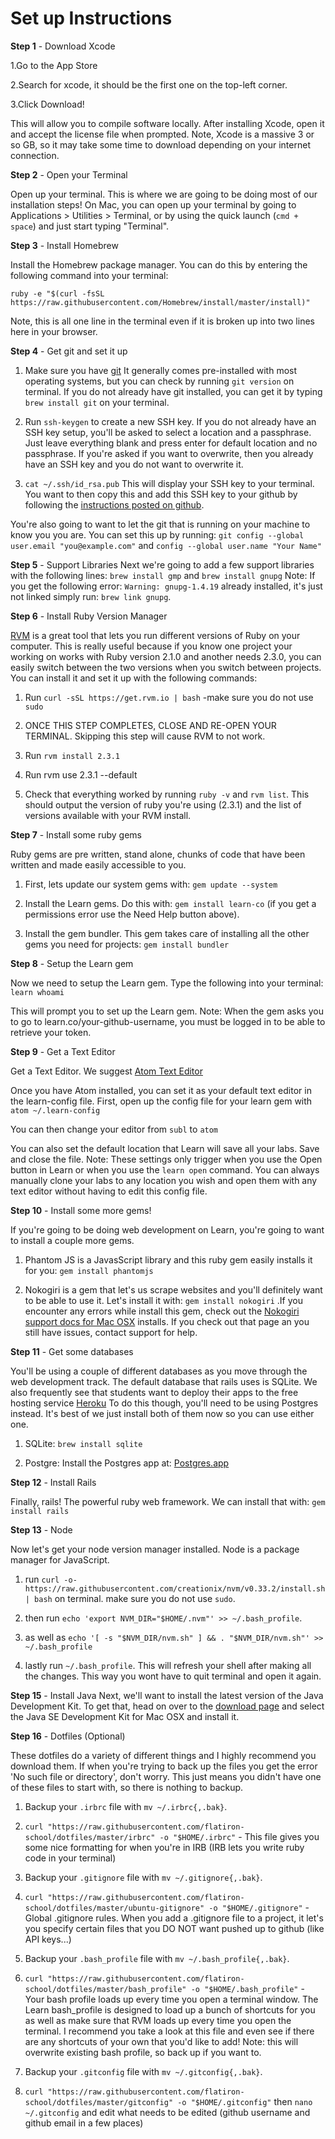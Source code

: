 # Set up Instructions

**Step 1** - Download Xcode

  1.Go to the App Store

  2.Search for xcode, it should be the first one on the top-left corner.

  3.Click Download!

This will allow you to compile software locally. After installing Xcode, open it and accept the license file when prompted. Note, Xcode is a massive 3 or so GB, so it may take some time to download depending on your internet connection.

**Step 2** - Open your Terminal

Open up your terminal. This is where we are going to be doing most of our installation steps! On Mac, you can open up your terminal by going to Applications > Utilities > Terminal, or by using the quick launch (`cmd + space`) and just start typing "Terminal".

**Step 3** - Install Homebrew

Install the Homebrew package manager. You can do this by entering the following command into your terminal:

`ruby -e "$(curl -fsSL https://raw.githubusercontent.com/Homebrew/install/master/install)"`

Note, this is all one line in the terminal even if it is broken up into two lines here in your browser.

**Step 4** - Get git and set it up

1. Make sure you have [git](http://git-scm.com/downloads "Github's download page")
It generally comes pre-installed with most operating systems, but you can check by running `git version` on terminal. If you do not already have git installed, you can get it by typing `brew install git` on your terminal.

2. Run `ssh-keygen` to create a new SSH key. If you do not already have an SSH key setup, you'll be asked to select a location and a passphrase. Just leave everything blank and press enter for default location and no passphrase. If you're asked if you want to overwrite, then you already have an SSH key and you do not want to overwrite it.

3. `cat ~/.ssh/id_rsa.pub`
This will display your SSH key to your terminal. You want to then copy this and add this SSH key to your github by following the
[instructions posted on github](href="https://help.github.com/articles/adding-a-new-ssh-key-to-your-github-account/").

You're also going to want to let the git that is running on your machine to know you you are. You can set this up by running:
`git config --global user.email "you@example.com"` and
`config --global user.name "Your Name"`

**Step 5** - Support Libraries
Next we're going to add a few support libraries with the following lines: `brew install gmp` and `brew install gnupg` Note: If you get the following error: `Warning: gnupg-1.4.19` already installed, it's just not linked simply run: `brew link gnupg`.

 **Step 6** - Install Ruby Version Manager

[RVM](http://rvm.io/) is a great tool that lets you run different versions of Ruby on your computer. This is really useful because if you know one project your working on works with Ruby version 2.1.0 and another needs 2.3.0, you can easily switch between the two versions when you switch between projects. You can install it and set it up with the following commands:

1. Run `curl -sSL https://get.rvm.io | bash` -make sure you do not use `sudo`

2. ONCE THIS STEP COMPLETES, CLOSE AND RE-OPEN YOUR TERMINAL. Skipping this step will cause RVM to not work.

3. Run `rvm install 2.3.1`

4. Run rvm use 2.3.1 --default

5. Check that everything worked by running `ruby -v` and `rvm list`. This should output the version of ruby you're using (2.3.1) and the list of versions available with your RVM install.


**Step 7** - Install some ruby gems

Ruby gems are pre written, stand alone, chunks of code that have been written and made easily accessible to you.

1. First, lets update our system gems with: `gem update --system`

2. Install the Learn gems. Do this with: `gem install learn-co` (if you get a permissions error use the Need Help button above).

3. Install the gem bundler. This gem takes care of installing all the other gems you need for projects: `gem install bundler`


**Step 8** - Setup the Learn gem

Now we need to setup the Learn gem. Type the following into your terminal: `learn whoami`

This will prompt you to set up the Learn gem. Note: When the gem asks you to go to learn.co/your-github-username, you must be logged in to be able to retrieve your token.

**Step 9** - Get a Text Editor

Get a Text Editor. We suggest [Atom Text Editor](https://atom.io/)

Once you have Atom installed, you can set it as your default text editor in the learn-config file. First, open up the config file for your learn gem with `atom ~/.learn-config`

You can then change your editor from `subl` to `atom`

You can also set the default location that Learn will save all your labs. Save and close the file. Note: These settings only trigger when you use the Open button in Learn or when you use the `learn open` command. You can always manually clone your labs to any location you wish and open them with any text editor without having to edit this config file.

**Step 10** - Install some more gems!

If you're going to be doing web development on Learn, you're going to want to install a couple more gems.

1. Phantom JS is a JavasScript library and this ruby gem easily installs it for you: `gem install phantomjs`

2. Nokogiri is a gem that let's us scrape websites and you'll definitely want to be able to use it. Let's install it with: `gem install nokogiri` .If you encounter any errors while install this gem, check out the [Nokogiri support docs for Mac OSX](http://www.nokogiri.org/tutorials/installing_nokogiri.html#mac_os_x) installs. If you check out that page an you still have issues, contact support for help.



**Step 11** - Get some databases

You'll be using a couple of different databases as you move through the web development track. The default database that rails uses is SQLite. We also frequently see that students want to deploy their apps to the free hosting service [Heroku](http://www.heroku.co) To do this though, you'll need to be using Postgres instead. It's best of we just install both of them now so you can use either one.

1. SQLite: `brew install sqlite`

2. Postgre: Install the Postgres app at: [Postgres.app](http://postgresapp.com/)


**Step 12** - Install Rails

Finally, rails! The powerful ruby web framework. We can install that with: `gem install rails`

**Step 13** - Node

Now let's get your node version manager installed. Node is a package manager for JavaScript.

1. run `curl -o- https://raw.githubusercontent.com/creationix/nvm/v0.33.2/install.sh | bash` on terminal. make sure you do not use `sudo`.

2. then run `echo 'export NVM_DIR="$HOME/.nvm"' >> ~/.bash_profile`.

3. as well as `echo '[ -s "$NVM_DIR/nvm.sh" ] && . "$NVM_DIR/nvm.sh"' >> ~/.bash_profile`

4. lastly run `~/.bash_profile`. This will refresh your shell after making all the changes. This way you wont have to quit terminal and open it again.


**Step 15** - Install Java
Next, we'll want to install the latest version of the Java Development Kit. To get that, head on over to the [download page](http://www.oracle.com/technetwork/java/javase/downloads/jdk8-downloads-2133151.html) and select the Java SE Development Kit for Mac OSX and install it.

**Step 16** - Dotfiles (Optional)

These dotfiles do a variety of different things and I highly recommend you download them. If when you're trying to back up the files you get the error 'No such file or directory', don't worry. This just means you didn't have one of these files to start with, so there is nothing to backup.

1. Backup your `.irbrc` file with `mv ~/.irbrc{,.bak}`.

2. `curl "https://raw.githubusercontent.com/flatiron-school/dotfiles/master/irbrc" -o "$HOME/.irbrc"` - This file gives you some nice formatting for when you're in IRB (IRB lets you write ruby code in your terminal)

3. Backup your `.gitignore` file with `mv ~/.gitignore{,.bak}`.

4. `curl "https://raw.githubusercontent.com/flatiron-school/dotfiles/master/ubuntu-gitignore" -o "$HOME/.gitignore"` - Global .gitignore rules. When you add a .gitignore file to a project, it let's you specify certain files that you DO NOT want pushed up to github (like API keys...)

5. Backup your `.bash_profile` file with `mv ~/.bash_profile{,.bak}`.

6. `curl "https://raw.githubusercontent.com/flatiron-school/dotfiles/master/bash_profile" -o "$HOME/.bash_profile"` - Your bash profile loads up every time you open a terminal window. The Learn bash_profile is designed to load up a bunch of shortcuts for you as well as make sure that RVM loads up every time you open the terminal. I recommend you take a look at this file and even see if there are any shortcuts of your own that you'd like to add! Note: this will overwrite existing bash profile, so back up if you want to.

7. Backup your `.gitconfig` file with `mv ~/.gitconfig{,.bak}`.

8. `curl "https://raw.githubusercontent.com/flatiron-school/dotfiles/master/gitconfig" -o "$HOME/.gitconfig"` then `nano ~/.gitconfig` and edit what needs to be edited (github username and github email in a few places)
